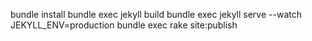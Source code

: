 bundle install
bundle exec jekyll build
bundle exec jekyll serve --watch
JEKYLL_ENV=production bundle exec rake site:publish
